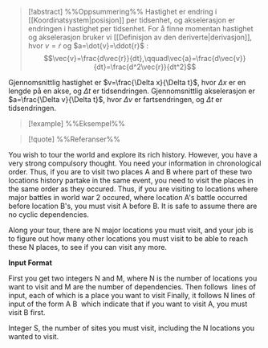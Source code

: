 
> [!abstract] %%Oppsummering%%
> Hastighet er endring i [[Koordinatsystem|posisjon]] per tidsenhet, og akselerasjon er endringen i hastighet per tidsenhet. For å finne momentan hastighet og akselerasjon bruker vi [[Definisjon av den deriverte|derivasjon]], hvor $v=\dot{r}$ og $a=\dot{v}=\ddot{r}$ :
> $$\vec{v}=\frac{d\vec{r}}{dt},\qquad\vec{a}=\frac{d\vec{v}}{dt}=\frac{d^2\vec{r}}{dt^2}$$

Gjennomsnittlig hastighet er $v=\frac{\Delta x}{\Delta t}$, hvor $\Delta x$ er en lengde på en akse, og $\Delta t$ er tidsendringen. Gjennomsnittlig akselerasjon er $a=\frac{\Delta v}{\Delta t}$, hvor $\Delta v$ er fartsendringen, og $\Delta t$ er tidsendringen. 

> [!example] %%Eksempel%%
> 

> [!quote] %%Referanser%%


You wish to tour the world and explore its rich history. However, you have a very strong compulsory thought. You need your information in chronological order. Thus, if you are to visit two places A and B where part of these two locations history partake in the same event, you need to visit the places in the same order as they occured. Thus, if you are visiting to locations where major battles in world war 2 occured, where location A's battle occurred before location B's, you must visit A before B. It is safe to assume there are no cyclic dependencies.

Along your tour, there are N major locations you must visit, and your job is to figure out how many other locations you must visit to be able to reach these N places, to see if you can visit any more.

**Input Format**

First you get two integers N and M, where N is the number of locations you want to visit and M are the number of dependencies. Then follows  lines of input, each of which is a place you want to visit Finally, it follows N lines of input of the form A B  which indicate that if you want to visit A, you must visit B first.

Integer S, the number of sites you must visit, including the N locations you wanted to visit.
